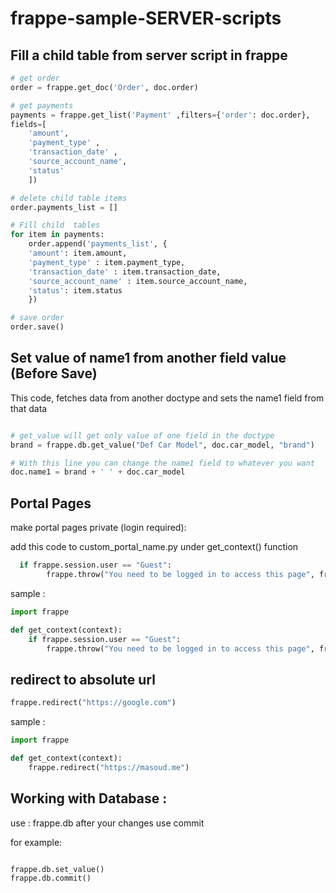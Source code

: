 # frappe-sample-SERVER-scripts

## Fill a child table from server script in frappe

```python
# get order
order = frappe.get_doc('Order', doc.order)

# get payments 
payments = frappe.get_list('Payment' ,filters={'order': doc.order},
fields=[
    'amount',
    'payment_type' ,
    'transaction_date' ,
    'source_account_name',
    'status'
    ])

# delete child table items 
order.payments_list = []

# Fill child  tables 
for item in payments:
    order.append('payments_list', {
    'amount': item.amount,
    'payment_type' : item.payment_type, 
    'transaction_date' : item.transaction_date,
    'source_account_name' : item.source_account_name,
    'status': item.status 
    })

# save order 
order.save()

``` 

## Set value of name1 from another field value (Before Save)

This code, fetches data from another doctype and sets the name1 field from that data
```python

# get_value will get only value of one field in the doctype 
brand = frappe.db.get_value("Def Car Model", doc.car_model, "brand")

# With this line you can change the name1 field to whatever you want
doc.name1 = brand + ' ' + doc.car_model

```

## Portal Pages
make portal pages private (login required):

add this code to custom_portal_name.py under get_context() function
```python
  if frappe.session.user == "Guest":
        frappe.throw("You need to be logged in to access this page", frappe.PermissionError)
```

sample : 
```python
import frappe

def get_context(context):
    if frappe.session.user == "Guest":
        frappe.throw("You need to be logged in to access this page", frappe.PermissionError)

```

## redirect to absolute url
```python
frappe.redirect("https://google.com")
```
sample : 
```python
import frappe

def get_context(context):
    frappe.redirect("https://masoud.me")
```

## Working with Database : 

use : frappe.db
after your changes use commit 

for example: 

```python

frappe.db.set_value()
frappe.db.commit()
```